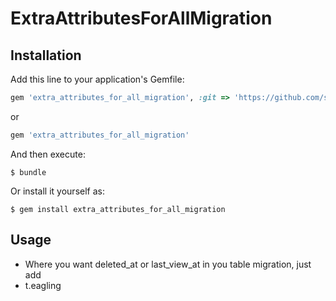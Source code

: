 # ExtraAttributesForAllMigration

## Installation

Add this line to your application's Gemfile:

```ruby
gem 'extra_attributes_for_all_migration', :git => 'https://github.com/sajjadmurtaza49/extra_attributes_for_all_migration'
```
or

```ruby
gem 'extra_attributes_for_all_migration'
```

And then execute:

    $ bundle

Or install it yourself as:

    $ gem install extra_attributes_for_all_migration

## Usage

* Where you want deleted_at or last_view_at in you table migration, just add
* t.eagling